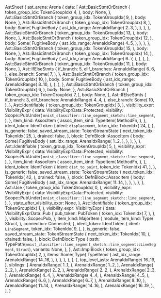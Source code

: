 AstSheet {
    ast_arena: Arena {
        data: [
            Ast::BasicStmtOrBranch {
                token_group_idx: TokenGroupIdx(
                    4,
                ),
                body: None,
            },
            Ast::BasicStmtOrBranch {
                token_group_idx: TokenGroupIdx(
                    9,
                ),
                body: None,
            },
            Ast::BasicStmtOrBranch {
                token_group_idx: TokenGroupIdx(
                    8,
                ),
                body: Some(
                    FugitiveBody {
                        ast_idx_range: ArenaIdxRange(
                            2..3,
                        ),
                    },
                ),
            },
            Ast::BasicStmtOrBranch {
                token_group_idx: TokenGroupIdx(
                    13,
                ),
                body: None,
            },
            Ast::BasicStmtOrBranch {
                token_group_idx: TokenGroupIdx(
                    12,
                ),
                body: Some(
                    FugitiveBody {
                        ast_idx_range: ArenaIdxRange(
                            4..5,
                        ),
                    },
                ),
            },
            Ast::BasicStmtOrBranch {
                token_group_idx: TokenGroupIdx(
                    15,
                ),
                body: None,
            },
            Ast::BasicStmtOrBranch {
                token_group_idx: TokenGroupIdx(
                    14,
                ),
                body: Some(
                    FugitiveBody {
                        ast_idx_range: ArenaIdxRange(
                            6..7,
                        ),
                    },
                ),
            },
            Ast::BasicStmtOrBranch {
                token_group_idx: TokenGroupIdx(
                    11,
                ),
                body: None,
            },
            Ast::IfElseStmts {
                if_branch: 5,
                elif_branches: ArenaIdxRange(
                    6..6,
                ),
                else_branch: Some(
                    7,
                ),
            },
            Ast::BasicStmtOrBranch {
                token_group_idx: TokenGroupIdx(
                    10,
                ),
                body: Some(
                    FugitiveBody {
                        ast_idx_range: ArenaIdxRange(
                            8..10,
                        ),
                    },
                ),
            },
            Ast::BasicStmtOrBranch {
                token_group_idx: TokenGroupIdx(
                    6,
                ),
                body: None,
            },
            Ast::BasicStmtOrBranch {
                token_group_idx: TokenGroupIdx(
                    7,
                ),
                body: None,
            },
            Ast::IfElseStmts {
                if_branch: 3,
                elif_branches: ArenaIdxRange(
                    4..4,
                ),
                else_branch: Some(
                    10,
                ),
            },
            Ast::Identifiable {
                token_group_idx: TokenGroupIdx(
                    3,
                ),
                visibility_expr: VisibilityExpr {
                    data: VisibilityExprData::Protected,
                    visibility: Scope::PubUnder(
                        `mnist_classifier::line_segment_sketch::line_segment`,
                    ),
                },
                item_kind: AssocItem {
                    assoc_item_kind: TypeItem(
                        MethodFn,
                    ),
                },
                ident_token: IdentToken {
                    ident: `displacement`,
                    token_idx: TokenIdx(
                        24,
                    ),
                },
                is_generic: false,
                saved_stream_state: TokenStreamState {
                    next_token_idx: TokenIdx(
                        25,
                    ),
                    drained: false,
                },
                block: DefnBlock::AssocItem {
                    body: Some(
                        FugitiveBody {
                            ast_idx_range: ArenaIdxRange(
                                1..2,
                            ),
                        },
                    ),
                },
            },
            Ast::Identifiable {
                token_group_idx: TokenGroupIdx(
                    5,
                ),
                visibility_expr: VisibilityExpr {
                    data: VisibilityExprData::Protected,
                    visibility: Scope::PubUnder(
                        `mnist_classifier::line_segment_sketch::line_segment`,
                    ),
                },
                item_kind: AssocItem {
                    assoc_item_kind: TypeItem(
                        MethodFn,
                    ),
                },
                ident_token: IdentToken {
                    ident: `dist_to_point`,
                    token_idx: TokenIdx(
                        41,
                    ),
                },
                is_generic: false,
                saved_stream_state: TokenStreamState {
                    next_token_idx: TokenIdx(
                        42,
                    ),
                    drained: false,
                },
                block: DefnBlock::AssocItem {
                    body: Some(
                        FugitiveBody {
                            ast_idx_range: ArenaIdxRange(
                                11..14,
                            ),
                        },
                    ),
                },
            },
            Ast::Use {
                token_group_idx: TokenGroupIdx(
                    0,
                ),
                visibility_expr: VisibilityExpr {
                    data: VisibilityExprData::Protected,
                    visibility: Scope::PubUnder(
                        `mnist_classifier::line_segment_sketch::line_segment`,
                    ),
                },
                state_after_visibility_expr: None,
            },
            Ast::Identifiable {
                token_group_idx: TokenGroupIdx(
                    1,
                ),
                visibility_expr: VisibilityExpr {
                    data: VisibilityExprData::Pub {
                        pub_token: PubToken {
                            token_idx: TokenIdx(
                                7,
                            ),
                        },
                    },
                    visibility: Scope::Pub,
                },
                item_kind: MajorItem {
                    module_item_kind: Type(
                        Struct,
                    ),
                    connection: Connected,
                },
                ident_token: IdentToken {
                    ident: `LineSegment`,
                    token_idx: TokenIdx(
                        9,
                    ),
                },
                is_generic: false,
                saved_stream_state: TokenStreamState {
                    next_token_idx: TokenIdx(
                        10,
                    ),
                    drained: false,
                },
                block: DefnBlock::Type {
                    path: TypePath(`mnist_classifier::line_segment_sketch::line_segment::LineSegment`, `Struct`),
                    variants: None,
                },
            },
            Ast::ImplBlock {
                token_group_idx: TokenGroupIdx(
                    2,
                ),
                items: Some(
                    Type(
                        TypeItems {
                            ast_idx_range: ArenaIdxRange(
                                14..16,
                            ),
                        },
                    ),
                ),
            },
        ],
    },
    top_level_asts: ArenaIdxRange(
        16..19,
    ),
    siblings: [
        ArenaIdxRange(
            1..1,
        ),
        ArenaIdxRange(
            1..2,
        ),
        ArenaIdxRange(
            2..2,
        ),
        ArenaIdxRange(
            2..2,
        ),
        ArenaIdxRange(
            2..2,
        ),
        ArenaIdxRange(
            2..3,
        ),
        ArenaIdxRange(
            4..4,
        ),
        ArenaIdxRange(
            4..4,
        ),
        ArenaIdxRange(
            4..5,
        ),
        ArenaIdxRange(
            6..6,
        ),
        ArenaIdxRange(
            6..7,
        ),
        ArenaIdxRange(
            8..10,
        ),
        ArenaIdxRange(
            11..14,
        ),
        ArenaIdxRange(
            14..16,
        ),
        ArenaIdxRange(
            16..19,
        ),
    ],
}